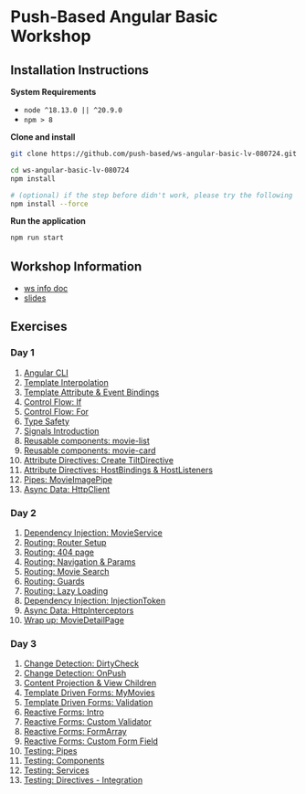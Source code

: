 # Push-Based Angular Basic Workshop

## Installation Instructions

**System Requirements**

* `node ^18.13.0 || ^20.9.0`
* `npm > 8`

**Clone and install**

```bash
git clone https://github.com/push-based/ws-angular-basic-lv-080724.git

cd ws-angular-basic-lv-080724
npm install

# (optional) if the step before didn't work, please try the following
npm install --force
```

**Run the application**

```bash
npm run start
```

## Workshop Information

* [ws info doc](https://docs.google.com/document/d/1BZzSD3VUfe1JuOi8pLu_pI1XVO56KMK29TX5Lpks_Kk/edit?usp=drive_link)
* [slides](https://drive.google.com/drive/folders/1IpVqZmugIr37yYj0oWJSgYTqulUbDJpF?usp=drive_link)

## Exercises

### Day 1

1. [Angular CLI](./exercises/angular%20cli%20intro.md)
2. [Template Interpolation](./exercises/components%20&%20template/template-interpolation.md)
3. [Template Attribute & Event Bindings](./exercises/components%20&%20template/attribute-and-event-bindings.md)
4. [Control Flow: If](./exercises/components%20&%20template/control-flow-if.md)
5. [Control Flow: For](./exercises/components%20&%20template/control-flow-for.md)
6. [Type Safety](./exercises/components%20&%20template/type-safety.md)
7. [Signals Introduction](./exercises/signals/signals-introduction.md)
8. [Reusable components: movie-list](./exercises/components%20&%20template/movie-list-component.md)
9. [Reusable components: movie-card](./exercises/components%20&%20template/movie-card-component.md)
10. [Attribute Directives: Create TiltDirective](exercises/components%20&%20template/attribute_directives.md)
11. [Attribute Directives: HostBindings & HostListeners](exercises/components%20&%20template/attribute_directive_hostbinding_hostlistener.md)
12. [Pipes: MovieImagePipe](exercises/components%20&%20template/pipes.md)
13. [Async Data: HttpClient](exercises/async%20data%20-%20http/http-client.md)


### Day 2

1. [Dependency Injection: MovieService](exercises/dependency%20injection/services.md)
2. [Routing: Router Setup](exercises/routing/routing_setup.md)
3. [Routing: 404 page](./exercises/routing/routing_404.md)
4. [Routing: Navigation & Params](exercises/routing/routing_navigation_and_params.md)
5. [Routing: Movie Search](./exercises/routing/routing_manual-navigation.md)
6. [Routing: Guards](./exercises/routing/routing_guards.md)
7. [Routing: Lazy Loading](exercises/routing/routing_lazyloading.md)
8. [Dependency Injection: InjectionToken](./exercises/dependency%20injection/injection-tokens.md)
9. [Async Data: HttpInterceptors](exercises/async%20data%20-%20http/http-interceptors.md)
10. [Wrap up: MovieDetailPage](./exercises/wrap-up_detail-page.md)


### Day 3

1. [Change Detection: DirtyCheck](./exercises/change%20detection/change-detection%20-%20Dirty%20Check.md)
2. [Change Detection: OnPush](./exercises/change%20detection/change-detection%20-%20OnPush.md)
3. [Content Projection & View Children](./exercises/components%20&%20template/content-projection.md)
4. [Template Driven Forms: MyMovies](./exercises/forms/forms%20-%20template-driven-forms_my-movies.md)
5. [Template Driven Forms: Validation](./exercises/forms/forms%20-%20template-driven-forms_simple-validation.md)
6. [Reactive Forms: Intro](./exercises/forms/forms%20-%20reactive-forms_my-movie-list.md)
7. [Reactive Forms: Custom Validator](./exercises/forms/forms%20-%20reactive-forms_custom-validation.md)
8. [Reactive Forms: FormArray](./exercises/forms/forms%20-%20reactive-forms_dynamic-forms.md)
9. [Reactive Forms: Custom Form Field](./exercises/forms/forms%20-%20reactive-forms_custom-form-field.md)
10. [Testing: Pipes](./exercises/testing/testing%20-%20unit_pipes.md)
11. [Testing: Components](./exercises/testing/testing%20-%20components_unit.md)
12. [Testing: Services](./exercises/testing/testing%20-%20service_unit.md)
13. [Testing: Directives - Integration](./exercises/testing/testing%20-%20directive_integration.md)
